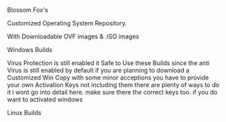 Blossom Fox's

Customized Operating System Repository.

With Downloadable OVF images & .ISO images

Windows
Builds

Virus Protection is still enabled it Safe to Use these Builds
since the anti Virus is still enabled by default if you are planning
to download a Customized Win Copy with some minor acceptions you have to provide your own Activation Keys
not including them there are plenty of ways to do it i wont go into detail here.
make sure there the correct keys too. if you do want to activated windows

Linux 
Builds
